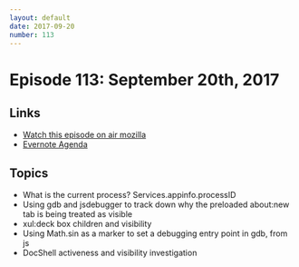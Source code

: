 ```yaml
---
layout: default
date: 2017-09-20
number: 113
---
```


# Episode 113: September 20th, 2017

## Links
* [Watch this episode on air mozilla](https://air.mozilla.org/the-joy-of-coding-episode-113/)
* [Evernote Agenda](https://www.evernote.com/l/AbIhfkc9kSdFU5xHKnhw8VXO1ei_D4EV1H0)

## Topics

* What is the current process? Services.appinfo.processID
* Using gdb and jsdebugger to track down why the preloaded about:new tab is being treated as visible
* xul:deck box children and visibility
* Using Math.sin as a marker to set a debugging entry point in gdb, from js
* DocShell activeness and visibility investigation
